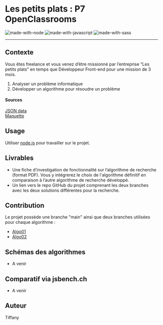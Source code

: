 
# Les petits plats : P7 OpenClassrooms	
![made-with-node](https://img.shields.io/badge/Node.js-43853D?style=for-the-badge&logo=node.js&logoColor=white)
![made-with-javascript](https://img.shields.io/badge/JavaScript-323330?style=for-the-badge&logo=javascript&logoColor=F7DF1E)
![made-with-sass](https://img.shields.io/badge/Sass-CC6699?style=for-the-badge&logo=sass&logoColor=white)

---
## Contexte 

Vous êtes freelance et vous venez d’être missionné par l’entreprise “Les petits plats” en temps que Développeur Front-end pour une mission de 3 mois.  

1. Analyser un problème informatique
2. Développer un algorithme pour résoudre un problème

#### Sources
[JSON data](https://github.com/OpenClassrooms-Student-Center/P11-front-end-search-engine)  
[Maquette](https://www.figma.com/file/xqeE1ZKlHUWi2Efo8r73NK)  

## Usage 
Utiliser [node.js](https://nodejs.org/en/download/) pour travailler sur le projet.

## Livrables
- Une fiche d’investigation de fonctionnalité sur l’algorithme de recherche (format PDF). Vous y intégrerez le choix de l'algorithme définitif en comparaison à l’autre algorithme de recherche développé.
- Un lien vers le repo GitHub du projet comprenant les deux branches avec les deux solutions différentes pour la recherche. 

## Contribution
Le projet possède une branche "main" ainsi que deux branches utilisées pour chaque algorithme :
- [Algo01](https://github.com/Adv13/DENIE_Tiffany_7_16112021/tree/Algo01)
- [Algo02](https://github.com/Adv13/DENIE_Tiffany_7_16112021/tree/Algo02)

##  Schémas des algorithmes

- A venir

##  Comparatif via jsbench.ch

- A venir

##  Auteur

Tiffany

